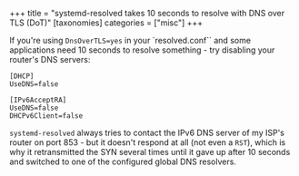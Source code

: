 +++
title = "systemd-resolved takes 10 seconds to resolve with DNS over TLS (DoT)"
[taxonomies]
categories = ["misc"]
+++

If you're using `DnsOverTLS=yes` in your `resolved.conf`` and some applications need 10 seconds to resolve something - try disabling your router's DNS servers:

```
[DHCP]
UseDNS=false

[IPv6AcceptRA]
UseDNS=false
DHCPv6Client=false
```

`systemd-resolved` always tries to contact the IPv6 DNS server of my ISP's router on port 853 - but it doesn't respond at all (not even a `RST`), which is why it retransmitted the SYN several times until it gave up after 10 seconds and switched to one of the configured global DNS resolvers.

